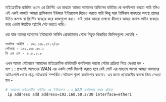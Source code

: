 মাইক্রোটিক রাউটার ওএস এর স্ক্রিপ্টিং এর মাধ্যমে আমরা আমাদের অফিসের রাউটার কে কনফিগার করতে পারি যদিও এই একই কাজটা আমরা গ্রাফিক্যাল ইউজার ইন্টারফেস দিয়েও করতে পারি কিন্তু যারা টার্মিনাল ব্যবহারে অব্যস্থ তাদের উচিত কমান্ড বা স্ক্রিপ্টিং ব্যবহার করে কাজগুলো করা।
যাই হোক আমরা দেখবো কীভাবে আমরা কমান্ড লাইন ব্যবহার করে একটা স্ট্যাটিক আইপি সেট করতে পারি। 

ধরা যাক আমরা আমাদের ইন্টারনেট সার্ভিস প্রোভাইডার থেকে নিম্নুক্ত বিস্তারিত জিনিসগুলো পেয়েছি - 
```html
পাবলিক আইপি - ১৯২.১৬৮.৫০.০/৩০ 
গেটওয়ে - ১৯২.১৬৮.৫০.১ 
ডি এন এস - ৮.৮.৮.৮ 
```
এখন আমরা যেইভাবে আমাদের মাইক্রোটিক রাউটারটি কনফিগার করবো সেটার প্রক্রিয়া নিচে দেওয়া হল - \
ধাপ ১ : প্রথমেই আমাদের WAN এর একটা পোর্ট  সিলেক্ট করতে হবে যেই পোর্ট এর মাধ্যমে আমরা আমরা আমাদের আইএসপি থেকে প্রাপ্ত নেটওয়ার্ক সম্পর্কিত সেটআপ গুলো কনফিগার করবো। এর জন্যে প্রয়োজনীয় কমান্ড নিচে দেওয়া হল -
```sh
# আমাদের মাইক্রোটিক রাউটার এর ইন্টারফেস ১ এ WAN কনফিগার করার প্রক্রিয়া
 ip address add address=192.168.50.2/30 interface=ether1
``` 
